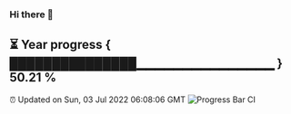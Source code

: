 ### Hi there 👋
⏳ Year progress { ███████████████▁▁▁▁▁▁▁▁▁▁▁▁▁▁▁ } 50.21 %
---
⏰ Updated on Sun, 03 Jul 2022 06:08:06 GMT
![Progress Bar CI](https://github.com/Moyi321/Moyi321/workflows/Progress%20Bar%20CI/badge.svg)
